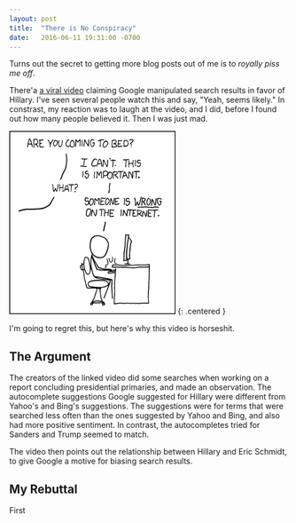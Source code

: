```yaml
---
layout: post
title:  "There is No Conspiracy"
date:   2016-06-11 19:31:00 -0700
---
```


Turns out the secret to getting more blog posts out of me is to
*royally piss me off*.

There'a [a viral video](https://www.youtube.com/watch?v=PFxFRqNmXKg)
claiming Google manipulated search results in favor of Hillary.
I've seen several people watch this and say, "Yeah, seems likely."
In constrast, my reaction was to laugh at the video, and I did,
before I found out how many people believed it. Then I was just mad.

![Relevant XKCD](/public/hillary-google/xkcd.png)
{: .centered }

I'm going to regret this, but here's why this video is
horseshit.


The Argument
--------------------------------------------------------------------

The creators of the linked video did some searches when working
on a report concluding presidential primaries, and made an observation.
The autocomplete suggestions Google suggested for Hillary were different
from Yahoo's and Bing's suggestions. The suggestions were for terms that
were searched less often than the ones suggested by Yahoo and Bing, and
also had more positive sentiment.
In contrast, the autocompletes tried for Sanders and Trump seemed to
match.

The video then points out the relationship between Hillary and Eric
Schmidt, to give Google a motive for biasing search results.


My Rebuttal
----------------------------------------------------------------------

First
